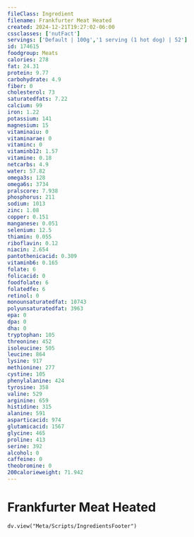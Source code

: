 ```yaml
---
fileClass: Ingredient
filename: Frankfurter Meat Heated
created: 2024-12-21T19:27:02-06:00
cssclasses: ['nutFact']
servings: ['Default | 100g','1 serving (1 hot dog) | 52']
id: 174615
foodgroup: Meats
calories: 278
fat: 24.31
protein: 9.77
carbohydrate: 4.9
fiber: 0
cholesterol: 73
saturatedfats: 7.22
calcium: 99
iron: 1.22
potassium: 141
magnesium: 15
vitaminaiu: 0
vitaminarae: 0
vitaminc: 0
vitaminb12: 1.57
vitamine: 0.18
netcarbs: 4.9
water: 57.82
omega3s: 128
omega6s: 3734
pralscore: 7.938
phosphorus: 211
sodium: 1013
zinc: 1.08
copper: 0.151
manganese: 0.051
selenium: 12.5
thiamin: 0.055
riboflavin: 0.12
niacin: 2.654
pantothenicacid: 0.309
vitaminb6: 0.165
folate: 6
folicacid: 0
foodfolate: 6
folatedfe: 6
retinol: 0
monounsaturatedfat: 10743
polyunsaturatedfat: 3963
epa: 0
dpa: 0
dha: 0
tryptophan: 105
threonine: 452
isoleucine: 505
leucine: 864
lysine: 917
methionine: 277
cystine: 105
phenylalanine: 424
tyrosine: 358
valine: 529
arginine: 659
histidine: 315
alanine: 591
asparticacid: 974
glutamicacid: 1567
glycine: 465
proline: 413
serine: 392
alcohol: 0
caffeine: 0
theobromine: 0
200calorieweight: 71.942
---
```


# Frankfurter Meat Heated

```dataviewjs
dv.view("Meta/Scripts/IngredientsFooter")
```